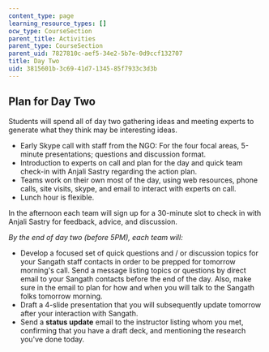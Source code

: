 ```yaml
---
content_type: page
learning_resource_types: []
ocw_type: CourseSection
parent_title: Activities
parent_type: CourseSection
parent_uid: 7827810c-aef5-34e2-5b7e-0d9ccf132707
title: Day Two
uid: 3815601b-3c69-41d7-1345-85f7933c3d3b
---
```


Plan for Day Two
----------------

Students will spend all of day two gathering ideas and meeting experts to generate what they think may be interesting ideas.

*   Early Skype call with staff from the NGO: For the four focal areas, 5-minute presentations; questions and discussion format.
*   Introduction to experts on call and plan for the day and quick team check-in with Anjali Sastry regarding the action plan.
*   Teams work on their own most of the day, using web resources, phone calls, site visits, skype, and email to interact with experts on call.
*   Lunch hour is flexible.

In the afternoon each team will sign up for a 30-minute slot to check in with Anjali Sastry for feedback, advice, and discussion.

_By the end of day two (before 5PM), each team will:_

*   Develop a focused set of quick questions and / or discussion topics for your Sangath staff contacts in order to be prepped for tomorrow morning's call. Send a message listing topics or questions by direct email to your Sangath contacts before the end of the day. Also, make sure in the email to plan for how and when you will talk to the Sangath folks tomorrow morning.
*   Draft a 4-slide presentation that you will subsequently update tomorrow after your interaction with Sangath.
*   Send a **status update** email to the instructor listing whom you met, confirming that you have a draft deck, and mentioning the research you've done today.